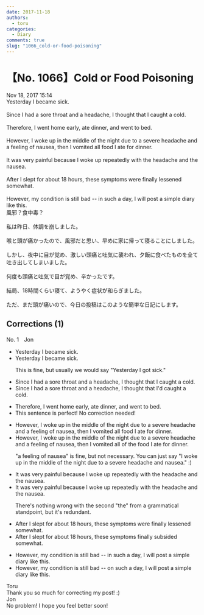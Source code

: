 ```yaml
---
date: 2017-11-18
authors:
  - toru
categories:
  - Diary
comments: true
slug: "1066_cold-or-food-poisoning"
---
```


# 【No. 1066】Cold or Food Poisoning
<div class="date">Nov 18, 2017 15:14</div>
<div id="post"><div id="body_show_ori">
Yesterday I became sick.<br/><br/>Since I had a sore throat and a headache, I thought that I caught a cold.<br/><br/>Therefore, I went home early, ate dinner, and went to bed.<br/><br/>However, I woke up in the middle of the night due to a severe headache and a feeling of nausea, then I vomited all food I ate for dinner.<br/><br/>It was very painful because I woke up repeatedly with the headache and the nausea.<br/><br/>After I slept for about 18 hours, these symptoms were finally lessened somewhat.<br/><br/>However, my condition is still bad -- in such a day, I will post a simple diary like this.
</div></div>

<!-- more -->

<div id="post_ja"><div id="body_show_mo">
風邪？食中毒？<br/><br/>私は昨日、体調を崩しました。<br/><br/>喉と頭が痛かったので、風邪だと思い、早めに家に帰って寝ることにしました。<br/><br/>しかし、夜中に目が覚め、激しい頭痛と吐気に襲われ、夕飯に食べたものを全て吐き出してしまいました。<br/><br/>何度も頭痛と吐気で目が覚め、辛かったです。<br/><br/>結局、18時間くらい寝て、ようやく症状が和らぎました。<br/><br/>ただ、まだ頭が痛いので、今日の投稿はこのような簡単な日記にします。
</div></div>

## Corrections (1)
<div id="block"><div class="first_name"> No. 1　<span class="just_name">Jon</span></div><div id="block2">
<ul class="correction_field">
<li class="incorrect">Yesterday I became sick.</li>
<li class="corrected correct">
Yesterday I became sick.
<p class="correction_comment">This is fine, but usually we would say "Yesterday I got sick."</p>
</li>
</ul>
<ul class="correction_field">
<li class="incorrect">Since I had a sore throat and a headache, I thought that I caught a cold.</li>
<li class="corrected correct">
Since I had a sore throat and a headache, I thought <span class="sline"><span class="f_red">that </span></span>I<span class="f_red"><span class="f_bold">'d</span></span> caught a cold.
</li>
</ul>
<ul class="correction_field">
<li class="incorrect">Therefore, I went home early, ate dinner, and went to bed.</li>
<li class="corrected perfect">This sentence is perfect! No correction needed!</li>
</ul>
<ul class="correction_field">
<li class="incorrect">However, I woke up in the middle of the night due to a severe headache and a feeling of nausea, then I vomited all food I ate for dinner.</li>
<li class="corrected correct">
However, I woke up in the middle of the night due to a severe headache and <span class="f_blue"><span class="sline">a feeling of </span></span>nausea, then I vomited all <span class="f_red"><span class="f_bold">of the</span></span> food I ate for dinner.
<p class="correction_comment">"a feeling of nausea" is fine, but not necessary. You can just say "I woke up in the middle of the night due to a severe headache and nausea." :)</p>
</li>
</ul>
<ul class="correction_field">
<li class="incorrect">It was very painful because I woke up repeatedly with the headache and the nausea.</li>
<li class="corrected correct">
It was very painful because I woke up repeatedly with the headache and <span class="f_blue"><span class="sline">the </span></span>nausea.
<p class="correction_comment">There's nothing wrong with the second "the" from a grammatical standpoint, but it's redundant.</p>
</li>
</ul>
<ul class="correction_field">
<li class="incorrect">After I slept for about 18 hours, these symptoms were finally lessened somewhat.</li>
<li class="corrected correct">
After I slept for about 18 hours, these symptoms <span class="f_blue"><span class="f_bold">finally subsided</span></span> somewhat.
</li>
</ul>
<ul class="correction_field">
<li class="incorrect">However, my condition is still bad -- in such a day, I will post a simple diary like this.</li>
<li class="corrected correct">
However, my condition is still bad -- <span class="f_red"><span class="f_bold">on</span> </span>such a day, I will post a simple diary like this.
</li>
</ul>
</div><div class="name"><span class="just_name">Toru</span><br>
Thank you so much for correcting my post! :)
</div>
<div class="name"><span class="just_name">Jon</span><br>
No problem! I hope you feel better soon!
</div>
</div>
